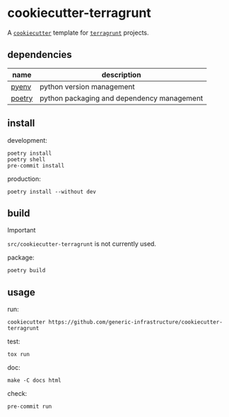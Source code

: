 # cookiecutter-terragrunt

A [`cookiecutter`](https://github.com/cookiecutter/cookiecutter) template for [`terragrunt`](https://github.com/gruntwork-io/terragrunt) projects.

## dependencies

| name                                       | description                                |
|--------------------------------------------|--------------------------------------------|
| [pyenv](https://github.com/pyenv/pyenv)    | python version management                  |
| [poetry](https://github.com/python-poetry) | python packaging and dependency management |

## install

development:
```shell
poetry install
poetry shell
pre-commit install
```

production:
```shell
poetry install --without dev
```

## build

> [!IMPORTANT]
> `src/cookiecutter-terragrunt` is not currently used.

package:
```shell
poetry build
```

## usage

run:
```shell
cookiecutter https://github.com/generic-infrastructure/cookiecutter-terragrunt
```

test:
```shell
tox run
```

doc:
```shell
make -C docs html
```

check:
```shell
pre-commit run
```
